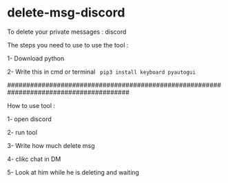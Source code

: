 # delete-msg-discord
To delete your private messages  : discord

The steps you need to use to use the tool : 

1- Download python
 
 
2- Write this in  cmd  or  terminal ``` pip3 install keyboard pyautogui```



########################################################################################

How to use tool : 

  1- open discord
  
  2- run tool
   
  3- Write how much delete msg 
  
  4- clikc chat in DM
  
  5- Look at him while he is deleting and waiting
